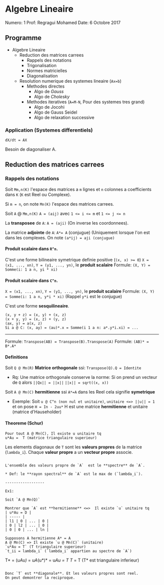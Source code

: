 # Algebre Lineaire

Numero: 1
Prof: Regragui Mohamed
Date: 6 Octobre 2017

## Programme

* Algebre Lineaire
  * Reduction des matrices carrees
    * Rappels des notations
    * Trigonalisation
    * Normes matricielles
    * Diagonalisation
  * Resolution numerique des systemes lineaire (`Ax=b`)
    * Methodes directes
      * Algo de *Gauss*
      * Algo de *Cholesky*
    * Methodes iteratives (`A=M-N`, Pour des systemes tres grand)
      * Algo de Jocohi
      * Algo de Gauss Seidel
      * Algo de relaxation successive

### Application (Systemes differentiels)

```
dX/dt = AX
```

Besoin de diagonaliser A.

## Reduction des matrices carrees

### Rappels des notations

Soit `Mm,n(K)` l'espace des matrices a `m` lignes et `n` colonnes a coefficients
dans `K` (`K` est Reel ou Complexe).

Si `m = n`, on note `Mn(K)` l'espace des matrices carrees.

Soit `A` @ `Mm,n(K)`
`A = (aij)` avec `1 <= i <= m` et `1 <= j <= n`

La **transposee** de `A`: `A = (aji)` (On inverse les coordonnees).

La matrice **adjointe** de `A`: `A*= A` (conjugue) (Uniquement lorsque l'on est
dans les complexes. On note `(a*ij) = aji (conjugue)`

#### Produit scalaire dans `R^n`.

C'est une forme bilineaire symetrique definie positive (`(x, x) >= 0`)
`X = (x1, ..., xn)`, `Y = (y1, ..., yn)`, le **produit scalaire**
Formule: ```(X, Y) = Somme(i: 1 a n, yi * xi)```

#### Produit scalaire dans `C^n`.
`X = (x1, ..., xn)`, `Y = (y1, ..., yn)`, le **produit scalaire**
Formule: ```(X, Y) = Somme(i: 1 a n, y*i * xi)``` (Rappel `y*i` est le conjugue)

C'est une forme **sesquilineaire**.
```
(x, y + z) = (x, y) + (x, z)
(x + y, y) = (x, z) + (y, z)
(ax, y) = a(x, z)
Si a @ C: (x, ay) = (au)*.x = Somme(i 1 a n: a*.y*i.xi) = ...
```

---------------------

Formule: ```Transpose(AB) = Transpose(B).Transpose(A)```
Formule: ```(AB)* = B*.A*```

#### Definitions

Soit `Q @ Mn(R)` **Matrice orthogonale** ssi:
```Transpose(Q).Q = Identite```
* Rq: Une matrice orthogonale conserve la norme:
  Si on prend un vecteur de `Q` alors `||Qx|| = ||x||`
  `||x|| = sqrt((x, x))`

Soit `A @ Mn(C)` **hermitienne** ssi `A*=A` dans les Reel cela signifie **symetrique**
* Exemple:
  Soit `u @ C^n (non nul et unitaire)`, `unitaire <=> ||u|| = 1`
  et on pose `H = In - 2uu*`
  H est une matrice **hermitienne** et unitaire (matrice d'Hauseholder)

#### Theoreme (Schur)
```
Pour tout A @ Mn(C), Il existe u unitaire tq
u*Au =  T (matrice triangulaire superieur)
```
Les elements diagonaux de `T` sont les **valeurs propres** de la matrice (`lambda_i`).
Chaque **valeur propre** a un **vecteur propre** associe.
```A.v_i = lambda_i.v_i)**

L'ensemble des valeurs propre de `A`  est le **spectre** de `A`.

* Def: le **rayon spectral** de `A` est le max de (`lambda_i`).

------------------

Ex1:

Soit `A @ Mn(Q)`

Montrer que `A` est **hermitienne** <=>  Il existe `u` unitaire tq
| u*Au = D |
| ----- |
| l1 | 0 | ... | 0 |
| 0 | l2 | ... | 0 |
| 0 | 0 | ... | ln |

Supposons A hermitienne A* = A
A @ Mn(C) => Il existe `u @ Mn(C)` (unitaire)
`u*Au = T` (T triangulaire superieur)
`t_ii = lambda_i` (`lambda_i` appartien au spectre de `A`)

```
T* = (u*Au)* = u*A*(u*)*
             = u*Au = T
T* = T (T* est triangulaire inferieur)
```

Donc `T` est **diagonale**. Et les valeurs propres sont reel.
On peut demontrer la reciproque.
